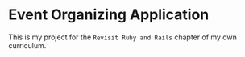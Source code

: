 # Event Organizing Application

This is my project for the `Revisit Ruby and Rails` chapter of my own curriculum.
